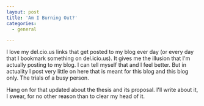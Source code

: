 ```yaml
---
layout: post
title: 'Am I Burning Out?'
categories:
  - general

---
```


<p>
I love my del.cio.us links that get posted to my blog ever day (or every day that I bookmark something on del.icio.us).  It gives me the illusion that I'm actually posting to my blog.  I can tell myself that and I feel better.  But in actuality I post very little on here that is meant for this blog and this blog only.  The trials of a busy person. 
</p><p>
Hang on for that updated about the thesis and its proposal.  I'll write about it, I swear, for no other reason than to clear my head of it.  
</p>
